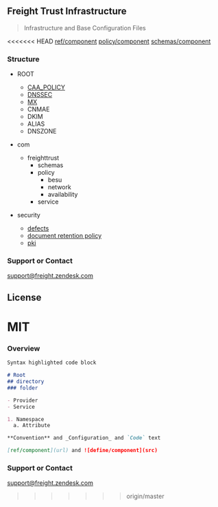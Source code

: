 ## Freight Trust Infrastructure 

> Infrastructure and Base Configuration Files

<<<<<<< HEAD
[ref/component](/com/freighttrust)
[policy/component](/com/freighttrust/policy)
[schemas/component](/com/freighttrust/schemas)

### Structure 
* ROOT
	- [CAA_POLICY](/ROOT/CAA_POLICY)
	- [DNSSEC](/ROOT/DNSSEC)
	- [MX](ROOT/MX)
	- CNMAE
	- DKIM
	- ALIAS
	- DNSZONE

* com
	- freighttrust
		- schemas
		- policy
			- besu
			- network
			- availability
		- service

* security
	- [defects](/security/defects.md)
	- [document retention policy](/security/document-retention-policy.md)
	- [pki](/security/pki.md)


### Support or Contact

support@freight.zendesk.com


## License 

MIT
=======
### Overview

```markdown
Syntax highlighted code block

# Root
## directory
### folder

- Provider
- Service

1. Namespace
  a. Attribute

**Convention** and _Configuration_ and `Code` text

[ref/component](url) and ![define/component](src)
```

### Support or Contact

support@freight.zendesk.com

>>>>>>> origin/master
